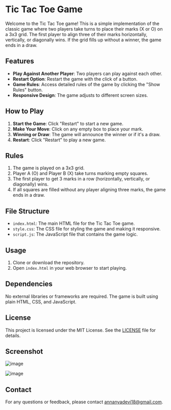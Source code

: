 # Tic Tac Toe Game

Welcome to the Tic Tac Toe game! This is a simple implementation of the classic game where two players take turns to place their marks (X or O) on a 3x3 grid. The first player to align three of their marks horizontally, vertically, or diagonally wins. If the grid fills up without a winner, the game ends in a draw.

## Features

- **Play Against Another Player**: Two players can play against each other.
- **Restart Option**: Restart the game with the click of a button.
- **Game Rules**: Access detailed rules of the game by clicking the "Show Rules" button.
- **Responsive Design**: The game adjusts to different screen sizes.

## How to Play

1. **Start the Game**: Click "Restart" to start a new game.
2. **Make Your Move**: Click on any empty box to place your mark.
3. **Winning or Draw**: The game will announce the winner or if it's a draw.
4. **Restart**: Click "Restart" to play a new game.

## Rules

1. The game is played on a 3x3 grid.
2. Player A (O) and Player B (X) take turns marking empty squares.
3. The first player to get 3 marks in a row (horizontally, vertically, or diagonally) wins.
4. If all squares are filled without any player aligning three marks, the game ends in a draw.

## File Structure

- `index.html`: The main HTML file for the Tic Tac Toe game.
- `style.css`: The CSS file for styling the game and making it responsive.
- `script.js`: The JavaScript file that contains the game logic.

## Usage

1. Clone or download the repository.
2. Open `index.html` in your web browser to start playing.

## Dependencies

No external libraries or frameworks are required. The game is built using plain HTML, CSS, and JavaScript.

## License

This project is licensed under the MIT License. See the [LICENSE](LICENSE) file for details.

## Screenshot

![image](https://github.com/user-attachments/assets/03bd679c-379a-4ed2-bcef-045b8d7f339f)

![image](https://github.com/user-attachments/assets/4a2ae7ac-91cb-4385-b859-7df6719082b8)


## Contact

For any questions or feedback, please contact [annanyadevi18@gmail.com](mailto:annanyadevi18@gmail.com).

